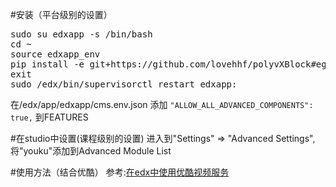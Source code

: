 #安装（平台级别的设置）
<pre>
sudo su edxapp -s /bin/bash
cd ~
source edxapp_env
pip install -e git+https://github.com/lovehhf/polyvXBlock#egg=polyvXBlok
exit
sudo /edx/bin/supervisorctl restart edxapp:
</pre>
在/edx/app/edxapp/cms.env.json 添加 `"ALLOW_ALL_ADVANCED_COMPONENTS": true,` 到FEATURES


#在studio中设置(课程级别的设置)
进入到"Settings" ⇒ "Advanced Settings",将"youku"添加到Advanced Module List

#使用方法（结合优酷）
参考:[在edx中使用优酷视频服务](http://wwj718.github.io/edx-use-youku.html)

